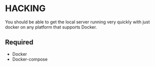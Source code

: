 HACKING
=======
You should be able to get the local server running very quickly with just docker
on any platform that supports Docker.

Required
--------
- Docker
- Docker-compose
